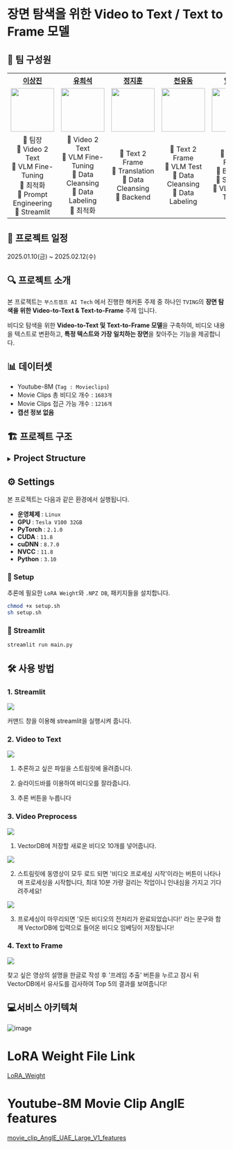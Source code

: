 #  장면 탐색을 위한 Video to Text / Text to Frame 모델

## 🥇 팀 구성원
<table>
    <tr>
        <th align="center"><a href="https://github.com/DrunkLee">이상진</a></th>
        <th align="center"><a href="https://github.com/youhs1125">유희석</a></th>
        <th align="center"><a href="https://github.com/JJhun26">정지훈</a></th>
        <th align="center"><a href="https://github.com/chunyudong">천유동</a></th>
        <th align="center"><a href="https://github.com/subsup98">임용섭</a></th>
        <th align="center"><a href="https://github.com/ssujaewoo">박재우</a></th>
    </tr>
    <tr>
        <td align="center"><img src="https://github.com/user-attachments/assets/a95e8208-6cd7-4e9e-8268-1bc696bd56f7" width="100"></td>
        <td align="center"><img src="https://github.com/user-attachments/assets/328adcf5-4a22-48d6-983c-732202b529b0" width="100"></td>
        <td align="center"><img src="https://github.com/user-attachments/assets/c813d969-5442-4a52-80c4-f00d26dcd379" width="100"></td>
        <td align="center"><img src="https://github.com/user-attachments/assets/8d5fdffb-a81a-4da6-8c70-35b4d8402264" width="100"></td>
        <td align="center"><img src="https://github.com/user-attachments/assets/153869a0-abe4-4892-96aa-875a496f296d" width="100"></td>
        <td align="center"><img src="https://github.com/user-attachments/assets/c03fb329-2690-493c-9e01-4ef03dbb3d17" width="100"></td>
    </tr>
    <tr>
        <td align="center">
            👑 팀장<br>
            🔹 Video 2 Text<br>
            🔹 VLM Fine-Tuning<br>
            🔹 최적화<br>
            🔹 Prompt Engineering<br>
            🔹 Streamlit
        </td>
        <td align="center">
            🔹 Video 2 Text<br>
            🔹 VLM Fine-Tuning<br>
            🔹 Data Cleansing<br>
            🔹 Data Labeling<br>
            🔹 최적화
        </td>
        <td align="center">
            🔹 Text 2 Frame<br>
            🔹 Translation<br>
            🔹 Data Cleansing<br>
            🔹 Backend
        </td>
        <td align="center">
            🔹 Text 2 Frame<br>
            🔹 VLM Test<br>
            🔹 Data Cleansing<br>
            🔹 Data Labeling
        </td>
        <td align="center">
            🔹 Text 2 Frame<br>
            🔹 Backend<br>
            🔹 Streamlit<br>
            🔹 VLM Fine-Tuning
        </td>
        <td align="center">
            🔹 Video 2 Text<br>
            🔹 VLM Test<br>
            🔹 Audio<br>
            🔹 Transcription
        </td>
</tr>
</table>



## 📅 프로젝트 일정
2025.01.10(금) ~ 2025.02.12(수)

## 🔍 프로젝트 소개
본 프로젝트는 `부스트캠프 AI Tech` 에서 진행한 해커톤 주제 중 하나인 `TVING`의 **장면 탐색을 위한 Video-to-Text & Text-to-Frame** 주제 입니다.

비디오 탐색을 위한 **Video-to-Text 및 Text-to-Frame 모델**을 구축하여, 비디오 내용을 텍스트로 변환하고, **특정 텍스트와 가장 일치하는 장면**을 찾아주는 기능을 제공합니다.

## 📊 데이터셋
- Youtube-8M (`Tag : Movieclips`)
- Movie Clips 총 비디오 개수 : `1683개`
- Movie Clips 접근 가능 개수 : `1216개`
- **캡션 정보 없음**

## 🏗️ 프로젝트 구조

<details>
<summary><span style="font-size: 20px; font-weight: bold">Project Structure</span></summary>

```plaintext
📦 project-root
├── 📄 README.md
├── 
├── 📁 final_project
│   │
│   ├── 📜 main.py
│   │
│   ├── 📁 distribute
│   │   ├── 📜 flask_video_processor.py
│   │   ├── 📜 mainserver_flask.py
│   │   └── 📜 subserver_flask.py
│   │
│   ├── 📁 models
│   │   ├── 📜 add_embedding.py
│   │   ├── 📜 analyze.py
│   │   ├── 📜 angle_similarity.py
│   │   ├── 📜 audio_model.py
│   │   ├── 📜 clip_similarity.py
│   │   ├── 📜 frame_extract.py
│   │   ├── 📜 translation.py
│   │   └── 📜 video_processor.py
│   │
│   ├── 📁 modules
│   │   ├── 📜 flask_video_preprocess.py
│   │   ├── 📜 text_to_frame.py
│   │   ├── 📜 video_preprocess.py
│   │   └── 📜 video_to_text.py
│   │
│   ├── 📜 requirements.txt
│   └── 🛠️ setup.sh
│   
├── 📁 lora_train_json
│   ├── 📜 test_split.jsonl
│   ├── 📜 train_split.jsonl
│   └── 📜 val_split.jsonl
│   
├── 📁 model_test
│   ├── 📜 CogVLM2-llama2-caption.ipynb
│   ├── 📜 InternVL2.5-8B-MPO.ipynb
│   ├── 📜 InternVideo2-chat-8B.ipynb
│   ├── 📜 LLaVA-NeXt-Video-7B-hf.ipynb
│   ├── 📜 LLaVA-Video-7B-Qwen2.ipynb
│   ├── 📜 LongVU_Qwen2_7B.ipynb
│   ├── 📜 qwen2_test.ipynb
│   ├── 📜 videoMAE2-giant.ipynb
│   └── 📜 blip.ipynb
│   
├── 📁 utils
│   ├── 📜 Pseudo_labeling.py
│   ├── 📜 scene_split.py
│   └── 📜 split_videos.ipynb
│   
└── 📁 wrap_up_report
    └── 📜 최종_보고서_CV_프로젝트(11조).pdf
```

</details>

## ⚙️ Settings
본 프로젝트는 다음과 같은 환경에서 실행됩니다.
- **운영체제** : `Linux`
- **GPU** : `Tesla V100 32GB`
- **PyTorch** : `2.1.0`
- **CUDA** : `11.8`
- **cuDNN** : `8.7.0`
- **NVCC** : `11.8`
- **Python** : `3.10`

### 🔧 Setup
추론에 필요한 `LoRA Weight`와 `.NPZ DB`, 패키지들을 설치합니다.
``` bash
chmod +x setup.sh
sh setup.sh
```

### 🚀 Streamlit
```bash
streamlit run main.py
```
## 🛠 사용 방법
### 1. Streamlit
<p>
<img src="https://github.com/user-attachments/assets/80944e5e-7a67-4501-8800-efb1ab5b750a">
</p>
커맨드 창을 이용해 streamlit을 실행시켜 줍니다.

### 2. Video to Text
<p>
<img src="https://github.com/user-attachments/assets/4ac4c52c-2b53-4989-b77c-0c1fd9c03a04">
</p>

1. 추론하고 싶은 파일을 스트림릿에 올려줍니다.

2. 슬라이드바를 이용하여 비디오를 잘라줍니다.

3. 추론 버튼을 누릅니다

### 3. Video Preprocess
<p>
<img src="https://github.com/user-attachments/assets/b3cacc4e-4da3-4fe9-80ce-7e60160f2ff6">
</p>

1. VectorDB에 저장할 새로운 비디오 10개를 넣어줍니다.

<p>
<img src="https://github.com/user-attachments/assets/8bfd0bab-7ab6-4462-bc31-0786b3288111">
</p>

2. 스트림릿에 동영상이 모두 로드 되면 '비디오 프로세싱 시작'이라는 버튼이 나타나며 프로세싱을 시작합니다, 최대 10분 가량 걸리는 작업이니 인내심을 가지고 기다려주세요!

<p>
<img src="https://github.com/user-attachments/assets/123f7a21-f687-4396-aae7-3adc12ef9779">
</p>

3. 프로세싱이 마무리되면 '모든 비디오의 전처리가 완료되었습니다!' 라는 문구와 함께 VectorDB에 입력으로 들어온 비디오 임베딩이 저장됩니다!

### 4. Text to Frame

<p>
<img src="https://github.com/user-attachments/assets/97d3413f-f599-43e0-966c-ded520b6a0a1">
</p>

찾고 싶은 영상의 설명을 한글로 작성 후 '프레임 추출' 버튼을 누르고 잠시 뒤 VectorDB에서 유사도를 검사하여 Top 5의 결과를 보여줍니다!


## :computer:서비스 아키텍쳐
![image](https://github.com/user-attachments/assets/06bf1ad7-9145-4d8e-a342-f1840cbef735)



# LoRA Weight File Link
[LoRA_Weight](https://drive.google.com/file/d/1ZAWyN1aPXgWKbyCACnHz8LS9qE8Wqs7B/view?usp=drive_link)

# Youtube-8M Movie Clip AnglE features
[movie_clip_AnglE_UAE_Large_V1_features](https://drive.google.com/file/d/1mwfAh37wVEA3hJCLs1eXDjTe9vElefxB/view?usp=drive_link)
